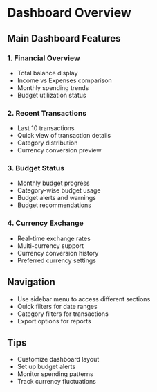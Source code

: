 # Dashboard Overview

## Main Dashboard Features

### 1. Financial Overview
- Total balance display
- Income vs Expenses comparison
- Monthly spending trends
- Budget utilization status

### 2. Recent Transactions
- Last 10 transactions
- Quick view of transaction details
- Category distribution
- Currency conversion preview

### 3. Budget Status
- Monthly budget progress
- Category-wise budget usage
- Budget alerts and warnings
- Budget recommendations

### 4. Currency Exchange
- Real-time exchange rates
- Multi-currency support
- Currency conversion history
- Preferred currency settings

## Navigation
- Use sidebar menu to access different sections
- Quick filters for date ranges
- Category filters for transactions
- Export options for reports

## Tips
- Customize dashboard layout
- Set up budget alerts
- Monitor spending patterns
- Track currency fluctuations 